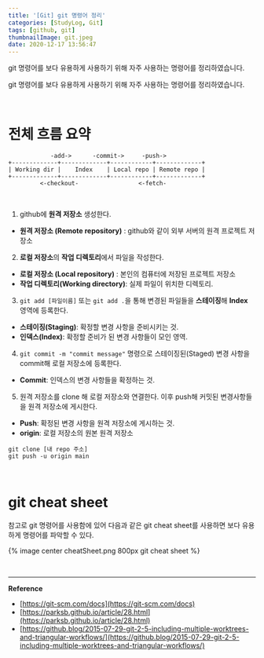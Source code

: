 ```yaml
---
title: '[Git] git 명령어 정리'
categories: [StudyLog, Git]
tags: [github, git]
thumbnailImage: git.jpeg
date: 2020-12-17 13:56:47
---
```


<!-- more -->

git 명령어를 보다 유용하게 사용하기 위해 자주 사용하는 명령어를 정리하였습니다.

<!-- excerpt -->
<!-- toc -->

git 명령어를 보다 유용하게 사용하기 위해 자주 사용하는 명령어를 정리하였습니다.

<br>

# 전체 흐름 요약

```
            -add->      -commit->     -push->
+-------------+-------------+------------+-------------+
| Working dir |    Index    | Local repo | Remote repo |
+-------------+-------------+------------+-------------+
         <-checkout-                 <-fetch-
```

<br>

1. github에 **원격 저장소** 생성한다.

- **원격 저장소 (Remote repository)** : github와 같이 외부 서버의 원격 프로젝트 저장소

2. **로컬 저장소**의 **작업 디렉토리**에서 파일을 작성한다.

- **로컬 저장소 (Local repository)** : 본인의 컴퓨터에 저장된 프로젝트 저장소
- **작업 디렉토리(Working directory)**: 실제 파일이 위치한 디렉토리.

3. `git add [파일이름]` 또는 `git add .`을 통해 변경된 파일들을 **스테이징**해 **Index** 영역에 등록한다.

- **스테이징(Staging)**: 확정할 변경 사항을 준비시키는 것.
- **인덱스(Index)**: 확정할 준비가 된 변경 사항들이 모인 영역.

4. `git commit -m "commit message"` 명령으로 스테이징된(Staged) 변경 사항을 commit해 로컬 저장소에 등록한다.

- **Commit**: 인덱스의 변경 사항들을 확정하는 것.

5. 원격 저장소를 clone 해 로컬 저장소와 연결한다. 이후 push해 커밋된 변경사항들을 원격 저장소에 게시한다.

- **Push**: 확정된 변경 사항을 원격 저장소에 게시하는 것.
- **origin**: 로컬 저장소의 원본 원격 저장소

```
git clone [내 repo 주소]
git push -u origin main
```

<br>

# git cheat sheet

참고로 git 명령어를 사용함에 있어 다음과 같은 git cheat sheet를 사용하면 보다 유용하게 명령어를 파악할 수 있다.
<br>

{% image center cheatSheet.png 800px git cheat sheet %}

<br>

---

**Reference**

- [https://git-scm.com/docs](https://git-scm.com/docs)
- [https://parksb.github.io/article/28.html](https://parksb.github.io/article/28.html)
- [https://github.blog/2015-07-29-git-2-5-including-multiple-worktrees-and-triangular-workflows/](https://github.blog/2015-07-29-git-2-5-including-multiple-worktrees-and-triangular-workflows/)
